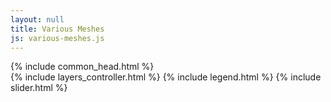 ```yaml
---
layout: null
title: Various Meshes
js: various-meshes.js
---
```


<html lang="ja">

<head>
  {% include common_head.html %}
  <style>
    {% include common.css %}
</style>
</head>

<body>
  <div id="map" class="map"></div>
  {% include layers_controller.html %}
  {% include legend.html %}
  {% include slider.html %}
</body>
<script>
  {% include {{ page.js }} %}
  {% include layers_controller.js %}
  {% include timeManager.js %}
function convertTimeValue(timeValue) {
    const dateString = toJST(timeValue)
    const year = dateString.substring(0, 4);
    const month = dateString.substring(4, 6);
    const day = dateString.substring(6, 8);
    const hour = dateString.substring(8, 10);
    const minute = dateString.substring(10, 12);
    const second = dateString.substring(12, 14);
    const date = new Date(`${year}-${month}-${day}T${hour}:${minute}:${second}Z`);
    const options = {
        timeZone: 'Asia/Tokyo',
        year: 'numeric',
        month: '2-digit',
        day: '2-digit',
        hour: '2-digit',
        minute: '2-digit',
        hour12: false, // Use 24-hour format
    };
    const formatter = new Intl.DateTimeFormat('en-GB', options);
    const parts = formatter.formatToParts(date);
    const formattedDate = `${parts.find(p => p.type === 'year').value}/` +
        `${parts.find(p => p.type === 'month').value}/` +
        `${parts.find(p => p.type === 'day').value} ` +
        `${parts.find(p => p.type === 'hour').value}:` +
        `${parts.find(p => p.type === 'minute').value}`;
    return formattedDate;
}
</script>

</html>